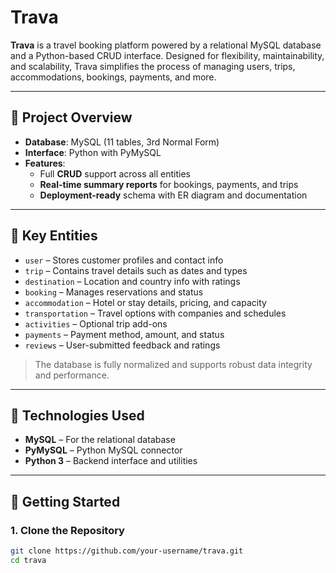 # Trava

**Trava** is a travel booking platform powered by a relational MySQL database and a Python-based CRUD interface. Designed for flexibility, maintainability, and scalability, Trava simplifies the process of managing users, trips, accommodations, bookings, payments, and more.

---

## 🧱 Project Overview

- **Database**: MySQL (11 tables, 3rd Normal Form)
- **Interface**: Python with PyMySQL
- **Features**:
  - Full **CRUD** support across all entities
  - **Real-time summary reports** for bookings, payments, and trips
  - **Deployment-ready** schema with ER diagram and documentation

---

## 📘 Key Entities

- `user` – Stores customer profiles and contact info  
- `trip` – Contains travel details such as dates and types  
- `destination` – Location and country info with ratings  
- `booking` – Manages reservations and status  
- `accommodation` – Hotel or stay details, pricing, and capacity  
- `transportation` – Travel options with companies and schedules  
- `activities` – Optional trip add-ons  
- `payments` – Payment method, amount, and status  
- `reviews` – User-submitted feedback and ratings  

> The database is fully normalized and supports robust data integrity and performance.

---

## 🔧 Technologies Used

- **MySQL** – For the relational database
- **PyMySQL** – Python MySQL connector
- **Python 3** – Backend interface and utilities

---

## 🚀 Getting Started

### 1. Clone the Repository
```bash
git clone https://github.com/your-username/trava.git
cd trava
